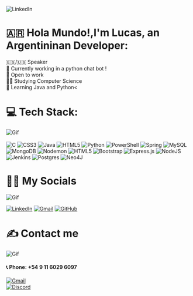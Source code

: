![LinkedIn](https://media.licdn.com/dms/image/v2/D4E16AQEq7NdRUbMadg/profile-displaybackgroundimage-shrink_350_1400/profile-displaybackgroundimage-shrink_350_1400/0/1693519456392?e=1747267200&v=beta&t=KF8sqPB-CTZlZHLd6Rt3JCV8TeXsfam5Ioar-QRkWBs)

# 🇦🇷 Hola Mundo!,I'm Lucas, an Argentininan Developer:
🇪🇸/🇺🇸 Speaker<br>🤖 Currently working in a python chat bot !<br>🔭 Open to work<br>🧑‍🎓 Studying Computer Science<br>🌱 Learning Java and Python<


# 💻 Tech Stack:
![Gif](https://media1.tenor.com/m/aJ5XyNuxjwsAAAAd/makoto-tsukumo-fumiya-sugiura.gif)
<br><br>
![C](https://img.shields.io/badge/c-%2300599C.svg?style=for-the-badge&logo=c&logoColor=white) ![CSS3](https://img.shields.io/badge/css3-%231572B6.svg?style=for-the-badge&logo=css3&logoColor=white) ![Java](https://img.shields.io/badge/java-%23ED8B00.svg?style=for-the-badge&logo=openjdk&logoColor=white) ![HTML5](https://img.shields.io/badge/html5-%23E34F26.svg?style=for-the-badge&logo=html5&logoColor=white) ![Python](https://img.shields.io/badge/python-3670A0?style=for-the-badge&logo=python&logoColor=ffdd54) ![PowerShell](https://img.shields.io/badge/PowerShell-%235391FE.svg?style=for-the-badge&logo=powershell&logoColor=white) ![Spring](https://img.shields.io/badge/spring-%236DB33F.svg?style=for-the-badge&logo=spring&logoColor=white) ![MySQL](https://img.shields.io/badge/mysql-4479A1.svg?style=for-the-badge&logo=mysql&logoColor=white) ![MongoDB](https://img.shields.io/badge/MongoDB-%234ea94b.svg?style=for-the-badge&logo=mongodb&logoColor=white) ![Nodemon](https://img.shields.io/badge/NODEMON-%23323330.svg?style=for-the-badge&logo=nodemon&logoColor=%BBDEAD) ![HTML5](https://img.shields.io/badge/html5-%23E34F26.svg?style=for-the-badge&logo=html5&logoColor=white) ![Bootstrap](https://img.shields.io/badge/bootstrap-%238511FA.svg?style=for-the-badge&logo=bootstrap&logoColor=white) ![Express.js](https://img.shields.io/badge/express.js-%23404d59.svg?style=for-the-badge&logo=express&logoColor=%2361DAFB) ![NodeJS](https://img.shields.io/badge/node.js-6DA55F?style=for-the-badge&logo=node.js&logoColor=white) ![Jenkins](https://img.shields.io/badge/jenkins-%232C5263.svg?style=for-the-badge&logo=jenkins&logoColor=white) ![Postgres](https://img.shields.io/badge/postgres-%23316192.svg?style=for-the-badge&logo=postgresql&logoColor=white) ![Neo4J](https://img.shields.io/badge/Neo4j-008CC1?style=for-the-badge&logo=neo4j&logoColor=white)


# 👩‍👦 My Socials
![Gif](https://media1.tenor.com/m/28UxSbYeTl8AAAAd/typing-kiryu.gif)

[![LinkedIn](https://img.shields.io/badge/LinkedIn-0077B5?style=for-the-badge&logo=linkedin&logoColor=white)](https://www.linkedin.com/in/lucas-ramos-8a37ab28a/) [![Gmail](https://img.shields.io/badge/Gmail-D14836?style=for-the-badge&logo=gmail&logoColor=white)](mailto:lucas.uriel16@hotmail.com) [![GitHub](https://img.shields.io/badge/GitHub-100000?style=for-the-badge&logo=github&logoColor=white)](https://github.com/Chochi1250)

# ✍️ Contact me

![Gif]([https://media.tenor.com/3MbhMgQUldYAAAAM/yakuza-dial.gif](https://i.kym-cdn.com/photos/images/newsfeed/000/920/106/2f8.gif))

#### 📞 Phone: +54 9 11 6029 6097<br>  
[![Gmail](https://img.shields.io/badge/Gmail-D14836?style=for-the-badge&logo=gmail&logoColor=white)](mailto:lucas.uriel16@hotmail.com)  
[![Discord](https://img.shields.io/badge/Discord-7289DA?style=for-the-badge&logo=discord&logoColor=white)](https://discord.com/users/your-discord-id)
